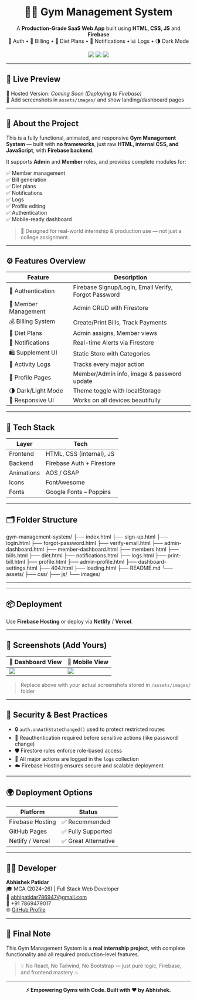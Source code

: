 <h1 align="center">🏋️‍♂️ Gym Management System</h1>

<p align="center">
  A <strong>Production-Grade SaaS Web App</strong> built using <b>HTML, CSS, JS</b> and <b>Firebase</b><br>
  🔐 Auth • 🧾 Billing • 🍱 Diet Plans • 📢 Notifications • 📊 Logs • 🌗 Dark Mode
</p>

<p align="center">
  <img src="https://img.shields.io/badge/Tech-Firebase-orange?style=flat-square"/>
  <img src="https://img.shields.io/badge/Status-Completed-brightgreen?style=flat-square"/>
  <img src="https://img.shields.io/badge/UI-Premium-blueviolet?style=flat-square"/>
</p>

---

## 🚀 Live Preview

🚧 Hosted Version: *Coming Soon (Deploying to Firebase)*  
📸 Add screenshots in `assets/images/` and show landing/dashboard pages

---

## 🧠 About the Project

This is a fully functional, animated, and responsive **Gym Management System** — built with **no frameworks**, just raw **HTML, internal CSS, and JavaScript**, with **Firebase backend**.

It supports **Admin** and **Member** roles, and provides complete modules for:

✅ Member management  
✅ Bill generation  
✅ Diet plans  
✅ Notifications  
✅ Logs  
✅ Profile editing  
✅ Authentication  
✅ Mobile-ready dashboard

> 🎯 Designed for real-world internship & production use — not just a college assignment.

---

## ⚙️ Features Overview

| Feature | Description |
|--------|-------------|
| 🔐 Authentication | Firebase Signup/Login, Email Verify, Forgot Password |
| 👥 Member Management | Admin CRUD with Firestore |
| 💰 Billing System | Create/Print Bills, Track Payments |
| 🍱 Diet Plans | Admin assigns, Member views |
| 📢 Notifications | Real-time Alerts via Firestore |
| 🛍️ Supplement UI | Static Store with Categories |
| 📄 Activity Logs | Tracks every major action |
| 👤 Profile Pages | Member/Admin info, image & password update |
| 🌗 Dark/Light Mode | Theme toggle with localStorage |
| 📱 Responsive UI | Works on all devices beautifully |

---

## 🧱 Tech Stack

| Layer         | Tech                  |
|---------------|-----------------------|
| Frontend      | HTML, CSS (internal), JS |
| Backend       | Firebase Auth + Firestore |
| Animations    | AOS / GSAP             |
| Icons         | FontAwesome           |
| Fonts         | Google Fonts – Poppins |

---

## 🗂️ Folder Structure

gym-management-system/
├── index.html
├── sign-up.html
├── login.html
├── forgot-password.html
├── verify-email.html
├── admin-dashboard.html
├── member-dashboard.html
├── members.html
├── bills.html
├── diet.html
├── notifications.html
├── logs.html
├── print-bill.html
├── profile.html
├── admin-profile.html
├── dashboard-settings.html
├── 404.html
├── loading.html
├── README.md
└── assets/
├── css/
├── js/
└── images/



---



---

## 📦 Deployment

Use **Firebase Hosting** or deploy via **Netlify** / **Vercel**.

---

## 📸 Screenshots (Add Yours)

| 📌 Dashboard View | 📱 Mobile View |
|------------------|----------------|
| ![](assets/images/dashboard-desktop.png) | ![](assets/images/mobile-view.png) |

> Replace above with your actual screenshots stored in `/assets/images/` folder

---

## 🔐 Security & Best Practices

- 🔒 `auth.onAuthStateChanged()` used to protect restricted routes  
- 🔁 Reauthentication required before sensitive actions (like password change)  
- 🛡️ Firestore rules enforce role-based access  
- 📝 All major actions are logged in the `logs` collection  
- ☁️ Firebase Hosting ensures secure and scalable deployment  

---

## 🌍 Deployment Options

| Platform         | Status          |
|------------------|-----------------|
| Firebase Hosting | ✅ Recommended  |
| GitHub Pages     | ✅ Fully Supported |
| Netlify / Vercel | ✅ Great Alternative |

---

## 👨‍💻 Developer

**Abhishek Patidar**  
🎓 MCA (2024–26) | Full Stack Web Developer  
📧 [abhipatidar786947@gmail.com](mailto:abhipatidar786947@gmail.com)  
📱 +91 7869479017  
🌐 [GitHub Profile](https://github.com/Abhipatidar997)

---

## 🏁 Final Note

This Gym Management System is a **real internship project**, with complete functionality and all required production-level features.

> 💡 No React, No Tailwind, No Bootstrap — just pure logic, Firebase, and frontend mastery 💥


---

<p align="center"><strong>⚡ Empowering Gyms with Code. Built with ❤️ by Abhishek.</strong></p>


